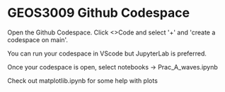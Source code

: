 # GEOS3009 Github Codespace

Open the Github Codespace. Click <>Code and select '+' and 'create a codespace on main'.

You can run your codespace in VScode but JupyterLab is preferred.

Once your codespace is open, select notebooks -> Prac_A_waves.ipynb

Check out matplotlib.ipynb for some help with plots

